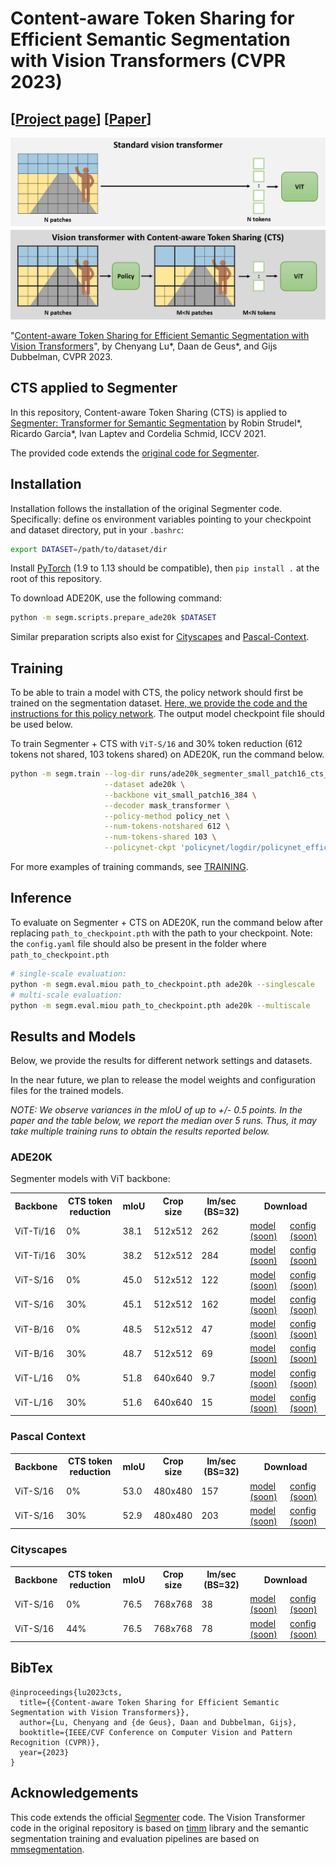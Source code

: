 # Content-aware Token Sharing for Efficient Semantic Segmentation with Vision Transformers (CVPR 2023)


## [[Project page](https://tue-mps.github.io/CTS/)] [[Paper](https://openaccess.thecvf.com/content/CVPR2023/papers/Lu_Content-Aware_Token_Sharing_for_Efficient_Semantic_Segmentation_With_Vision_Transformers_CVPR_2023_paper.pdf)]

![Content-aware Token Sharing Overview](./resources/teaser.png)

"[Content-aware Token Sharing for Efficient Semantic Segmentation with Vision Transformers](https://openaccess.thecvf.com/content/CVPR2023/html/Lu_Content-Aware_Token_Sharing_for_Efficient_Semantic_Segmentation_With_Vision_Transformers_CVPR_2023_paper)", by Chenyang Lu*, Daan de Geus*, and Gijs Dubbelman, CVPR 2023.

## CTS applied to Segmenter

In this repository, Content-aware Token Sharing (CTS) is applied to
[Segmenter: Transformer for Semantic Segmentation](https://arxiv.org/abs/2105.05633)
by Robin Strudel*, Ricardo Garcia*, Ivan Laptev and Cordelia Schmid, ICCV 2021.

The provided code extends the [original code for Segmenter](https://github.com/rstrudel/segmenter).

## Installation

Installation follows the installation of the original Segmenter code. Specifically: define os environment variables pointing to your checkpoint and dataset directory, put in your `.bashrc`:
```bash
export DATASET=/path/to/dataset/dir
```

Install [PyTorch](https://pytorch.org/) (1.9 to 1.13 should be compatible), then `pip install .` at the root of this repository.


To download ADE20K, use the following command:
```bash
python -m segm.scripts.prepare_ade20k $DATASET
```

Similar preparation scripts also exist for [Cityscapes](segm/scripts/prepare_cityscapes.py) and [Pascal-Context](segm/scripts/prepare_pcontext.py).

## Training
To be able to train a model with CTS, the policy network should first be trained on the segmentation dataset. [Here, we provide the code and the instructions for this policy network](policynet/README.md). The output model checkpoint file should be used below.

To train Segmenter + CTS with `ViT-S/16` and 30% token reduction (612 tokens not shared, 103 tokens shared) on ADE20K, run the command below.

```bash
python -m segm.train --log-dir runs/ade20k_segmenter_small_patch16_cts_612_103 \
                     --dataset ade20k \
                     --backbone vit_small_patch16_384 \
                     --decoder mask_transformer \
                     --policy-method policy_net \
                     --num-tokens-notshared 612 \
                     --num-tokens-shared 103 \
                     --policynet-ckpt 'policynet/logdir/policynet_efficientnet_ade20k/model.pth'
```

For more examples of training commands, see [TRAINING](./TRAINING.md).

## Inference
To evaluate on Segmenter + CTS on ADE20K, run the command below after replacing `path_to_checkpoint.pth` with the path to your checkpoint. Note: the `config.yaml` file should also be present in the folder where `path_to_checkpoint.pth`


```bash
# single-scale evaluation:
python -m segm.eval.miou path_to_checkpoint.pth ade20k --singlescale
# multi-scale evaluation:
python -m segm.eval.miou path_to_checkpoint.pth ade20k --multiscale
```


## Results and Models

Below, we provide the results for different network settings and datasets. 

In the near future, we plan to release the model weights and configuration files for the trained models.

_NOTE: We observe variances in the mIoU of up to +/- 0.5 points. In the paper and the table below, we report the median over 5 runs. Thus, it may take multiple training runs to obtain the results reported below._

### ADE20K

Segmenter models with ViT backbone:
<table>
  <tr>
    <th>Backbone</th>
    <th>CTS token reduction</th>
    <th>mIoU</th>
    <th>Crop size</th>
    <th>Im/sec (BS=32)</th>
    <th colspan="2">Download</th>
  </tr>
<tr>
    <td>ViT-Ti/16</td>
    <td>0%</td>
    <td>38.1</td>
    <td>512x512</td>
    <td>262</td>
    <td><a href="#">model (soon)</a></td>
    <td><a href="#">config (soon)</a></td>
</tr>
<tr>
    <td>ViT-Ti/16</td>
    <td>30%</td>
    <td>38.2</td>
    <td>512x512</td>
    <td>284</td>
    <td><a href="#">model (soon)</a></td>
    <td><a href="#">config (soon)</a></td>
</tr>
<tr>
    <td>ViT-S/16</td>
    <td>0%</td>
    <td>45.0</td>
    <td>512x512</td>
    <td>122</td>
    <td><a href="#">model (soon)</a></td>
    <td><a href="#">config (soon)</a></td>
</tr>
<tr>
    <td>ViT-S/16</td>
    <td>30%</td>
    <td>45.1</td>
    <td>512x512</td>
    <td>162</td>
    <td><a href="#">model (soon)</a></td>
    <td><a href="#">config (soon)</a></td>
</tr>
<tr>
    <td>ViT-B/16</td>
    <td>0%</td>
    <td>48.5</td>
    <td>512x512</td>
    <td>47</td>
    <td><a href="#">model (soon)</a></td>
    <td><a href="#">config (soon)</a></td>
</tr>
<tr>
    <td>ViT-B/16</td>
    <td>30%</td>
    <td>48.7</td>
    <td>512x512</td>
    <td>69</td>
    <td><a href="#">model (soon)</a></td>
    <td><a href="#">config (soon)</a></td>
</tr>
<tr>
    <td>ViT-L/16</td>
    <td>0%</td>
    <td>51.8</td>
    <td>640x640</td>
    <td>9.7</td>
    <td><a href="#">model (soon)</a></td>
    <td><a href="#">config (soon)</a></td>
</tr>
<tr>
    <td>ViT-L/16</td>
    <td>30%</td>
    <td>51.6</td>
    <td>640x640</td>
    <td>15</td>
    <td><a href="#">model (soon)</a></td>
    <td><a href="#">config (soon)</a></td>
</tr>
</table>


### Pascal Context
<table>
  <tr>
    <th>Backbone</th>
    <th>CTS token reduction</th>
    <th>mIoU</th>
    <th>Crop size</th>
    <th>Im/sec (BS=32)</th>
    <th colspan="2">Download</th>
  </tr>
<tr>
    <td>ViT-S/16</td>
    <td>0%</td>
    <td>53.0</td>
    <td>480x480</td>
    <td>157</td>
    <td><a href="#">model (soon)</a></td>
    <td><a href="#">config (soon)</a></td>
</tr>
<tr>
    <td>ViT-S/16</td>
    <td>30%</td>
    <td>52.9</td>
    <td>480x480</td>
    <td>203</td>
    <td><a href="#">model (soon)</a></td>
    <td><a href="#">config (soon)</a></td>
</tr>
</table>

### Cityscapes
<table>
  <tr>
    <th>Backbone</th>
    <th>CTS token reduction</th>
    <th>mIoU</th>
    <th>Crop size</th>
    <th>Im/sec (BS=32)</th>
    <th colspan="2">Download</th>
  </tr>
<tr>
    <td>ViT-S/16</td>
    <td>0%</td>
    <td>76.5</td>
    <td>768x768</td>
    <td>38</td>
    <td><a href="#">model (soon)</a></td>
    <td><a href="#">config (soon)</a></td>
</tr>
<tr>
    <td>ViT-S/16</td>
    <td>44%</td>
    <td>76.5</td>
    <td>768x768</td>
    <td>78</td>
    <td><a href="#">model (soon)</a></td>
    <td><a href="#">config (soon)</a></td>
</tr>
</table>

## BibTex

```
@inproceedings{lu2023cts,
  title={{Content-aware Token Sharing for Efficient Semantic Segmentation with Vision Transformers}},
  author={Lu, Chenyang and {de Geus}, Daan and Dubbelman, Gijs},
  booktitle={IEEE/CVF Conference on Computer Vision and Pattern Recognition (CVPR)},
  year={2023}
}
```


## Acknowledgements

This code extends the official [Segmenter](https://github.com/rstrudel/segmenter) code. The Vision Transformer code in the original repository is based on [timm](https://github.com/rwightman/pytorch-image-models) library and the semantic segmentation training and evaluation pipelines are based on [mmsegmentation](https://github.com/open-mmlab/mmsegmentation).
